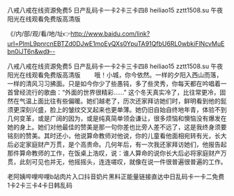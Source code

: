 八戒八戒在线资源免费5
日产乱码卡一卡2卡三卡四8
heiliao15 zztt1508.su
午夜阳光在线观看免费版高清版


《/内/部/观/看/地/址👉http://www.baidu.com/link?url=PImL9pnrcnEBTZd0DJwE1moEyQXs0YpuTA91QfbU6RL0wbkiFlNcvMuEbn0iJT6n&wd》--

八戒八戒在线资源免费5
日产乱码卡一卡2卡三卡四8
heiliao15 zztt1508.su
午夜阳光在线观看免费版高清版
　　哦！小城，你今依然。一样的夕阳入西山而落，一样的清风习习拂面。只是如今你少了些愚钝，多了些灵秀，你每天都在吟唱着一首曾经流行的歌曲：“外面的世界很精彩……”
这个冬天真实冷了，比往常更冷，固然在气温上面比往有些偏暖。她们越老了，历次还家拜访她们时，鲜明看到他的髭须更深刻兴盛，脸上的皱纹交叉起来也更单薄。她仍旧自始自终地年青，体验不到几何变革，或是广阔的因为，或是纯真简单领会谦让，很多烦恼和懊恼没有爆发在她的身上。她们对他最佳的赞美是那一句你差也比旁人差不远了，这是我终身须要铭刻的赞美。其时还小，他说算命教师对他说，你的儿童看他面相宛转有光，长大后必定家庭财产万贯，是个高贵命。几何年后，有一次我还家拜访她们，他报告起那件算命教师的工作，在饭桌上浩叹，说：谁人算命的说你长大后必将家庭财产万贯，此刻可见也并无，他摇摇头，连连嗟叹，就像在说一件很普遍很普遍的工作。





老阿姨哔哩哔哩b站肉片入口抖音奶片黑料正能量链接直达中日乱码卡一卡二免费1卡2卡三卡4卡日韩乱码
